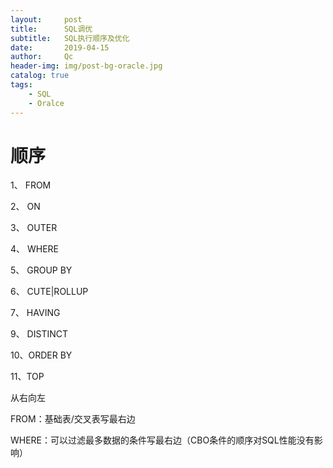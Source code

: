 ```yaml
---
layout:     post
title:      SQL调优
subtitle:   SQL执行顺序及优化
date:       2019-04-15
author:     Qc
header-img: img/post-bg-oracle.jpg
catalog: true
tags:
    - SQL
    - Oralce
---
```


# 顺序
1、 FROM

2、 ON

3、 OUTER

4、 WHERE

5、 GROUP BY

6、 CUTE\|ROLLUP

7、 HAVING

9、 DISTINCT

10、ORDER BY

11、TOP

从右向左

FROM：基础表/交叉表写最右边

WHERE：可以过滤最多数据的条件写最右边（CBO条件的顺序对SQL性能没有影响）